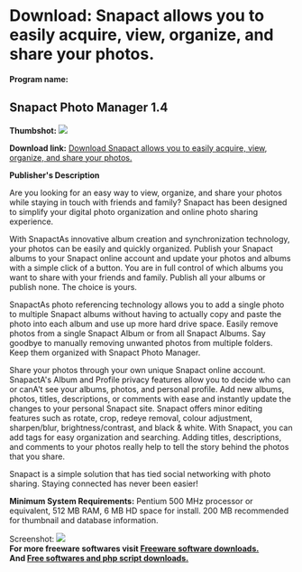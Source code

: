 # Download: Snapact allows you to easily acquire, view, organize, and share your photos.

**Program name:**

## Snapact Photo Manager 1.4

  
**Thumbshot:** ![](http://www.freewarefiles.com/screenshot/snapactphotomngr1_md.jpg)   
  
**Download link:** [Download Snapact allows you to easily acquire, view, organize, and share your photos.](http://freesoftwares.boysofts.com/Snapact-Photo-Manager_program_44633.html)  
  


**Publisher's Description**  
  


Are you looking for an easy way to view, organize, and share your photos while staying in touch with friends and family? Snapact has been designed to simplify your digital photo organization and online photo sharing experience. 

With SnapactAs innovative album creation and synchronization technology, your photos can be easily and quickly organized. Publish your Snapact albums to your Snapact online account and update your photos and albums with a simple click of a button. You are in full control of which albums you want to share with your friends and family. Publish all your albums or publish none. The choice is yours. 

SnapactAs photo referencing technology allows you to add a single photo to multiple Snapact albums without having to actually copy and paste the photo into each album and use up more hard drive space. Easily remove photos from a single Snapact Album or from all Snapact Albums. Say goodbye to manually removing unwanted photos from multiple folders. Keep them organized with Snapact Photo Manager.

Share your photos through your own unique Snapact online account. SnapactA's Album and Profile privacy features allow you to decide who can or canA't see your albums, photos, and personal profile. Add new albums, photos, titles, descriptions, or comments with ease and instantly update the changes to your personal Snapact site. Snapact offers minor editing features such as rotate, crop, redeye removal, colour adjustment, sharpen/blur, brightness/contrast, and black & white. With Snapact, you can add tags for easy organization and searching. Adding titles, descriptions, and comments to your photos really help to tell the story behind the photos that you share.

Snapact is a simple solution that has tied social networking with photo sharing. Staying connected has never been easier!

**Minimum System Requirements:** Pentium 500 MHz processor or equivalent, 512 MB RAM, 6 MB HD space for install. 200 MB recommended for thumbnail and database information.

  
  
Screenshot: ![](http://www.freewarefiles.com/screenshot/snapactphotomngr1.jpg)   
**For more freeware softwares visit [Freeware software downloads.](http://freesoftwares.boysofts.com/)**   
**And [Free softwares and php script downloads.](http://www.boysofts.com/)**
